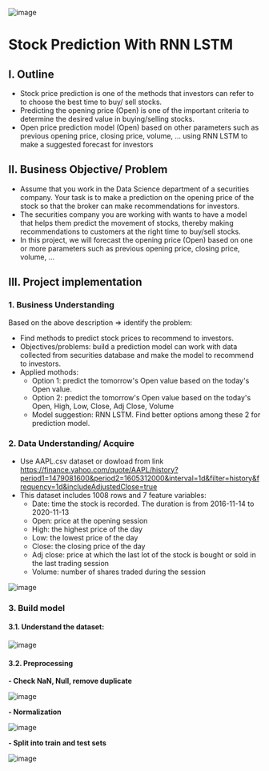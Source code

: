 ![image](https://user-images.githubusercontent.com/91864024/181411108-e8dde772-30c5-4e84-83cf-7d00485229c8.png)
# Stock Prediction With RNN LSTM
## I. Outline
- Stock price prediction is one of the methods that investors can refer to to choose the best time to buy/ sell stocks.
- Predicting the opening price (Open) is one of the important criteria to determine the desired value in buying/selling stocks.
- Open price prediction model (Open) based on other parameters such as previous opening price, closing price, volume, ... using RNN LSTM to make a suggested forecast for investors
## II. Business Objective/ Problem
- Assume that you work in the Data Science department of a securities company. Your task is to make a prediction on the opening price of the stock so that the broker can make recommendations for investors.
- The securities company you are working with wants to have a model that helps them predict the movement of stocks, thereby making recommendations to customers at the right time to buy/sell stocks.
- In this project, we will forecast the opening price (Open) based on one or more parameters such as previous opening price, closing price, volume, ...
## III. Project implementation
### 1. Business Understanding
Based on the above description => identify the problem:
- Find methods to predict stock prices to recommend to investors.
- Objectives/problems: build a prediction model can work with data collected from securities database and make the model to recommend to investors.
- Applied mothods:
  - Option 1: predict the tomorrow's Open value based on the today's Open value.
  - Option 2: predict the tomorrow's Open value based on the today's Open, High, Low, Close, Adj Close, Volume
  - Model suggestion: RNN LSTM. Find better options among these 2 for prediction model.
### 2. Data Understanding/ Acquire
- Use AAPL.csv dataset or dowload from link https://finance.yahoo.com/quote/AAPL/history?period1=1479081600&period2=1605312000&interval=1d&filter=history&frequency=1d&includeAdjustedClose=true
- This dataset includes 1008 rows and 7 feature variables:
  - Date: time the stock is recorded. The duration is from 2016-11-14 to 2020-11-13
  - Open: price at the opening session
  - High: the highest price of the day
  - Low: the lowest price of the day
  - Close: the closing price of the day
  - Adj close: price at which the last lot of the stock is bought or sold in the last trading session
  - Volume: number of shares traded during the session

![image](https://user-images.githubusercontent.com/91864024/181418746-7318681e-30b3-451c-bb57-8b4ee90c2444.png)

### 3. Build model
#### 3.1. Understand the dataset:
![image](https://user-images.githubusercontent.com/91864024/181419374-41ed41df-0555-4136-9ab5-238f785a8f4c.png)

#### 3.2. Preprocessing
**- Check NaN, Null, remove duplicate**

![image](https://user-images.githubusercontent.com/91864024/181420746-e1726ab1-dd29-4df4-ae0d-fe178f88c5d7.png)

**- Normalization**

![image](https://user-images.githubusercontent.com/91864024/181420847-eed51399-ab1a-4550-ae2c-791635bb9921.png)

**- Split into train and test sets**

![image](https://user-images.githubusercontent.com/91864024/181422430-6ec0815c-52a4-4142-ace7-5f6d503df0eb.png)
















